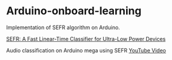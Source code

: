 # Arduino-onboard-learning
Implementation of SEFR algorithm on Arduino.

[SEFR: A Fast Linear-Time Classifier for Ultra-Low Power Devices](https://arxiv.org/abs/2006.04620)

Audio classification on Arduino mega using SEFR [YouTube Video](https://youtu.be/F4ptLHMq5Wk)
